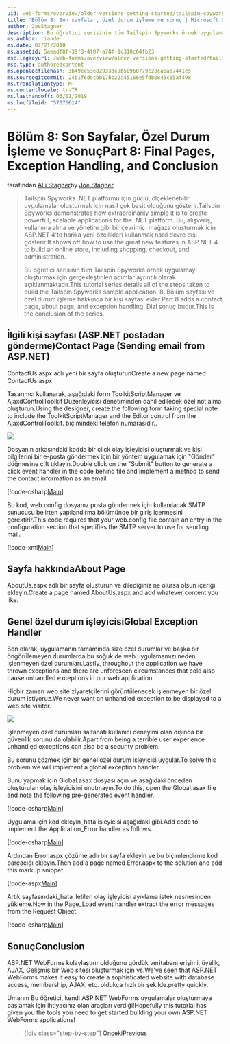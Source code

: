 ```yaml
---
uid: web-forms/overview/older-versions-getting-started/tailspin-spyworks/tailspin-spyworks-part-8
title: 'Bölüm 8: Son sayfalar, özel durum işleme ve sonuç | Microsoft Docs'
author: JoeStagner
description: Bu öğretici serisinin tüm Tailspin Spyworks örnek uygulamayı oluşturmak için gerçekleştirilen adımlar ayrıntılı olarak açıklanmaktadır. 8. Bölüm sayfası ve özel durum hakkında bir kişi sayfası ekler...
ms.author: riande
ms.date: 07/21/2010
ms.assetid: 5aeadf8f-39f3-4f07-a78f-1c310c64fb23
msc.legacyurl: /web-forms/overview/older-versions-getting-started/tailspin-spyworks/tailspin-spyworks-part-8
msc.type: authoredcontent
ms.openlocfilehash: 3b49ee53e82933de9b50960779c28ca6ab7441e5
ms.sourcegitcommit: 24b1f6decbb17bb22a45166e5fdb0845c65af498
ms.translationtype: MT
ms.contentlocale: tr-TR
ms.lasthandoff: 03/01/2019
ms.locfileid: "57076614"
---
```

<a name="part-8-final-pages-exception-handling-and-conclusion"></a><span data-ttu-id="5716d-104">Bölüm 8: Son Sayfalar, Özel Durum İşleme ve Sonuç</span><span class="sxs-lookup"><span data-stu-id="5716d-104">Part 8: Final Pages, Exception Handling, and Conclusion</span></span>
====================
<span data-ttu-id="5716d-105">tarafından [ALi Stagner](https://github.com/JoeStagner)</span><span class="sxs-lookup"><span data-stu-id="5716d-105">by [Joe Stagner](https://github.com/JoeStagner)</span></span>

> <span data-ttu-id="5716d-106">Tailspin Spyworks .NET platformu için güçlü, ölçeklenebilir uygulamalar oluşturmak için nasıl çok basit olduğunu gösterir.</span><span class="sxs-lookup"><span data-stu-id="5716d-106">Tailspin Spyworks demonstrates how extraordinarily simple it is to create powerful, scalable applications for the .NET platform.</span></span> <span data-ttu-id="5716d-107">Bu, alışveriş, kullanıma alma ve yönetim gibi bir çevrimiçi mağaza oluşturmak için ASP.NET 4'te harika yeni özellikleri kullanmak nasıl devre dışı gösterir.</span><span class="sxs-lookup"><span data-stu-id="5716d-107">It shows off how to use the great new features in ASP.NET 4 to build an online store, including shopping, checkout, and administration.</span></span>
> 
> <span data-ttu-id="5716d-108">Bu öğretici serisinin tüm Tailspin Spyworks örnek uygulamayı oluşturmak için gerçekleştirilen adımlar ayrıntılı olarak açıklanmaktadır.</span><span class="sxs-lookup"><span data-stu-id="5716d-108">This tutorial series details all of the steps taken to build the Tailspin Spyworks sample application.</span></span> <span data-ttu-id="5716d-109">8. Bölüm sayfası ve özel durum işleme hakkında bir kişi sayfası ekler.</span><span class="sxs-lookup"><span data-stu-id="5716d-109">Part 8 adds a contact page, about page, and exception handling.</span></span> <span data-ttu-id="5716d-110">Dizi sonuç budur.</span><span class="sxs-lookup"><span data-stu-id="5716d-110">This is the conclusion of the series.</span></span>


## <a id="_Toc260221680"></a>  <span data-ttu-id="5716d-111">İlgili kişi sayfası (ASP.NET postadan gönderme)</span><span class="sxs-lookup"><span data-stu-id="5716d-111">Contact Page (Sending email from ASP.NET)</span></span>

<span data-ttu-id="5716d-112">ContactUs.aspx adlı yeni bir sayfa oluşturun</span><span class="sxs-lookup"><span data-stu-id="5716d-112">Create a new page named ContactUs.aspx</span></span>

<span data-ttu-id="5716d-113">Tasarımcı kullanarak, aşağıdaki form ToolkitScriptManager ve AjaxdControlToolkit Düzenleyicisi denetiminden dahil edilecek özel not alma oluşturun.</span><span class="sxs-lookup"><span data-stu-id="5716d-113">Using the designer, create the following form taking special note to include the ToolkitScriptManager and the Editor control from the AjaxdControlToolkit.</span></span> <span data-ttu-id="5716d-114">biçimindeki telefon numarasıdır.</span><span class="sxs-lookup"><span data-stu-id="5716d-114">.</span></span>

![](tailspin-spyworks-part-8/_static/image1.jpg)

<span data-ttu-id="5716d-115">Dosyanın arkasındaki kodda bir click olay işleyicisi oluşturmak ve kişi bilgilerini bir e-posta göndermek için bir yöntem uygulamak için "Gönder" düğmesine çift tıklayın.</span><span class="sxs-lookup"><span data-stu-id="5716d-115">Double click on the "Submit" button to generate a click event handler in the code behind file and implement a method to send the contact information as an email.</span></span>

[!code-csharp[Main](tailspin-spyworks-part-8/samples/sample1.cs)]

<span data-ttu-id="5716d-116">Bu kod, web.config dosyanız posta göndermek için kullanılacak SMTP sunucusu belirten yapılandırma bölümünde bir giriş içermesini gerektirir.</span><span class="sxs-lookup"><span data-stu-id="5716d-116">This code requires that your web.config file contain an entry in the configuration section that specifies the SMTP server to use for sending mail.</span></span>

[!code-xml[Main](tailspin-spyworks-part-8/samples/sample2.xml)]

## <a id="_Toc260221681"></a>  <span data-ttu-id="5716d-117">Sayfa hakkında</span><span class="sxs-lookup"><span data-stu-id="5716d-117">About Page</span></span>

<span data-ttu-id="5716d-118">AboutUs.aspx adlı bir sayfa oluşturun ve dilediğiniz ne olursa olsun içeriği ekleyin.</span><span class="sxs-lookup"><span data-stu-id="5716d-118">Create a page named AboutUs.aspx and add whatever content you like.</span></span>

## <a id="_Toc260221682"></a>  <span data-ttu-id="5716d-119">Genel özel durum işleyicisi</span><span class="sxs-lookup"><span data-stu-id="5716d-119">Global Exception Handler</span></span>

<span data-ttu-id="5716d-120">Son olarak, uygulamanın tamamında size özel durumlar ve başka bir öngörülemeyen durumlarda bu soğuk de web uygulamamızı neden işlenmeyen özel durumları.</span><span class="sxs-lookup"><span data-stu-id="5716d-120">Lastly, throughout the application we have thrown exceptions and there are unforeseen circumstances that cold also cause unhandled exceptions in our web application.</span></span>

<span data-ttu-id="5716d-121">Hiçbir zaman web site ziyaretçilerini görüntülenecek işlenmeyen bir özel durum istiyoruz.</span><span class="sxs-lookup"><span data-stu-id="5716d-121">We never want an unhandled exception to be displayed to a web site visitor.</span></span>

![](tailspin-spyworks-part-8/_static/image2.jpg)

<span data-ttu-id="5716d-122">İşlenmeyen özel durumları saltanatı kullanıcı deneyimi olan dışında bir güvenlik sorunu da olabilir.</span><span class="sxs-lookup"><span data-stu-id="5716d-122">Apart from being a terrible user experience unhandled exceptions can also be a security problem.</span></span>

<span data-ttu-id="5716d-123">Bu sorunu çözmek için bir genel özel durum işleyicisi uygular.</span><span class="sxs-lookup"><span data-stu-id="5716d-123">To solve this problem we will implement a global exception handler.</span></span>

<span data-ttu-id="5716d-124">Bunu yapmak için Global.asax dosyası açın ve aşağıdaki önceden oluşturulan olay işleyicisini unutmayın.</span><span class="sxs-lookup"><span data-stu-id="5716d-124">To do this, open the Global.asax file and note the following pre-generated event handler.</span></span>

[!code-csharp[Main](tailspin-spyworks-part-8/samples/sample3.cs)]

<span data-ttu-id="5716d-125">Uygulama için kod ekleyin\_hata işleyicisi aşağıdaki gibi.</span><span class="sxs-lookup"><span data-stu-id="5716d-125">Add code to implement the Application\_Error handler as follows.</span></span>

[!code-csharp[Main](tailspin-spyworks-part-8/samples/sample4.cs)]

<span data-ttu-id="5716d-126">Ardından Error.aspx çözüme adlı bir sayfa ekleyin ve bu biçimlendirme kod parçacığı ekleyin.</span><span class="sxs-lookup"><span data-stu-id="5716d-126">Then add a page named Error.aspx to the solution and add this markup snippet.</span></span>

[!code-aspx[Main](tailspin-spyworks-part-8/samples/sample5.aspx)]

<span data-ttu-id="5716d-127">Artık sayfasındaki\_hata iletileri olay işleyicisi ayıklama istek nesnesinden yükleme.</span><span class="sxs-lookup"><span data-stu-id="5716d-127">Now in the Page\_Load event handler extract the error messages from the Request Object.</span></span>

[!code-csharp[Main](tailspin-spyworks-part-8/samples/sample6.cs)]

## <a id="_Toc260221683"></a>  <span data-ttu-id="5716d-128">Sonuç</span><span class="sxs-lookup"><span data-stu-id="5716d-128">Conclusion</span></span>

<span data-ttu-id="5716d-129">ASP.NET WebForms kolaylaştırır olduğunu gördük veritabanı erişimi, üyelik, AJAX, Gelişmiş bir Web sitesi oluşturmak için vs.</span><span class="sxs-lookup"><span data-stu-id="5716d-129">We've seen that ASP.NET WebForms makes it easy to create a sophisticated website with database access, membership, AJAX, etc.</span></span> <span data-ttu-id="5716d-130">oldukça hızlı bir şekilde.</span><span class="sxs-lookup"><span data-stu-id="5716d-130">pretty quickly.</span></span>

<span data-ttu-id="5716d-131">Umarım Bu öğretici, kendi ASP.NET WebForms uygulamalar oluşturmaya başlamak için ihtiyacınız olan araçları verdiği!</span><span class="sxs-lookup"><span data-stu-id="5716d-131">Hopefully this tutorial has given you the tools you need to get started building your own ASP.NET WebForms applications!</span></span>

> [!div class="step-by-step"]
> [<span data-ttu-id="5716d-132">Önceki</span><span class="sxs-lookup"><span data-stu-id="5716d-132">Previous</span></span>](tailspin-spyworks-part-7.md)
